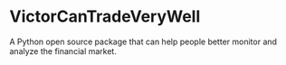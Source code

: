 # VictorCanTradeVeryWell
A Python open source package that can help people better monitor and analyze the financial market.
